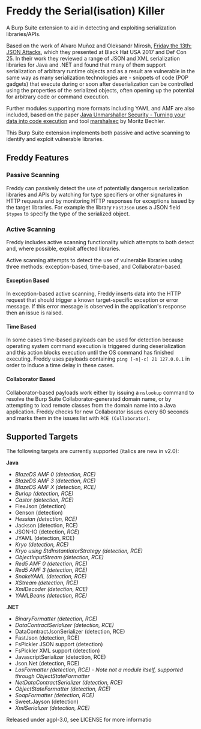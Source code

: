 # Freddy the Serial(isation) Killer #
A Burp Suite extension to aid in detecting and exploiting serialization libraries/APIs.

Based on the work of Alvaro Muñoz and Oleksandr Mirosh, [Friday the 13th: JSON Attacks](https://www.blackhat.com/us-17/briefings.html#friday-the-13th-json-attacks), which they presented at Black Hat USA 2017 and Def Con 25. In their work they reviewed a range of JSON and XML serialization libraries for Java and .NET and found that many of them support serialization of arbitrary runtime objects and as a result are vulnerable in the same way as many serialization technologies are - snippets of code (POP gadgets) that execute during or soon after deserialization can be controlled using the properties of the serialized objects, often opening up the potential for arbitrary code or command execution.

Further modules supporting more formats including YAML and AMF are also included, based on the paper [Java Unmarshaller Security - Turning your data into code execution](https://github.com/mbechler/marshalsec/blob/master/marshalsec.pdf) and tool [marshalsec](https://github.com/mbechler/marshalsec) by Moritz Bechler.

This Burp Suite extension implements both passive and active scanning to identify and exploit vulnerable libraries.

## Freddy Features ##

### Passive Scanning ###
Freddy can passively detect the use of potentially dangerous serialization libraries and APIs by watching for type specifiers or other signatures in HTTP requests and by monitoring HTTP responses for exceptions issued by the target libraries. For example the library `FastJson` uses a JSON field `$types` to specify the type of the serialized object.

### Active Scanning ###
Freddy includes active scanning functionality which attempts to both detect and, where possible, exploit affected libraries.

Active scanning attempts to detect the use of vulnerable libraries using three methods: exception-based, time-based, and Collaborator-based.

#### Exception Based ####
In exception-based active scanning, Freddy inserts data into the HTTP request that should trigger a known target-specific exception or error message. If this error message is observed in the application's response then an issue is raised.

#### Time Based ####
In some cases time-based payloads can be used for detection because operating system command execution is triggered during deserialization and this action blocks execution until the OS command has finished executing. Freddy uses payloads containing `ping [-n|-c] 21 127.0.0.1` in order to induce a time delay in these cases.

#### Collaborator Based ####
Collaborator-based payloads work either by issuing a `nslookup` command to resolve the Burp Suite Collaborator-generated domain name, or by attempting to load remote classes from the domain name into a Java application. Freddy checks for new Collaborator issues every 60 seconds and marks them in the issues list with `RCE (Collaborator)`.

## Supported Targets ##
The following targets are currently supported (italics are new in v2.0):

**Java**

- *BlazeDS AMF 0 (detection, RCE)*
- *BlazeDS AMF 3 (detection, RCE)*
- *BlazeDS AMF X (detection, RCE)*
- *Burlap (detection, RCE)*
- *Castor (detection, RCE)*
- FlexJson (detection)
- Genson (detection)
- *Hessian (detection, RCE)*
- Jackson (detection, RCE)
- JSON-IO (detection, *RCE*)
- JYAML (detection, RCE)
- *Kryo (detection, RCE)*
- *Kryo using StdInstantiatorStrategy (detection, RCE)*
- *ObjectInputStream (detection, RCE)*
- *Red5 AMF 0 (detection, RCE)*
- *Red5 AMF 3 (detection, RCE)*
- *SnakeYAML (detection, RCE)*
- *XStream (detection, RCE)*
- *XmlDecoder (detection, RCE)*
- *YAMLBeans (detection, RCE)*

**.NET**

- *BinaryFormatter (detection, RCE)*
- *DataContractSerializer (detection, RCE)*
- DataContractJsonSerializer (detection, RCE)
- FastJson (detection, RCE)
- FsPickler JSON support (detection)
- FsPickler XML support (detection)
- JavascriptSerializer (detection, RCE)
- Json.Net (detection, RCE)
- *LosFormatter (detection, RCE) - Note not a module itself, supported through ObjectStateFormatter*
- *NetDataContractSerializer (detection, RCE)*
- *ObjectStateFormatter (detection, RCE)*
- *SoapFormatter (detection, RCE)*
- Sweet.Jayson (detection)
- *XmlSerializer (detection, RCE)*

Released under agpl-3.0, see LICENSE for more informatio
